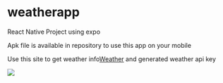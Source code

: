 # weatherapp
React Native Project using expo

Apk file is available in repository to use this app on your mobile

<p>Use this site to get weather info<a href="https://openweathermap.org/api">Weather</a> and generated weather api key</p>
<img src="https://drive.google.com/file/d/1GnjNOQE5vOti77eWhisnnhMBvTv32VRy/view?usp=sharing"/>
